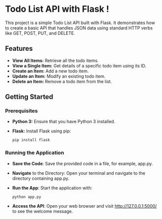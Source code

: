 # Todo List API with Flask !

This project is a simple Todo List API built with Flask. It demonstrates how to create a basic API that handles JSON data using standard HTTP verbs like GET, POST, PUT, and DELETE.

## Features

- **View All Items:** Retrieve all the todo items.
- **View a Single Item:** Get details of a specific todo item using its ID.
- **Create an Item:** Add a new todo item.
- **Update an Item:** Modify an existing todo item.
- **Delete an Item:** Remove a todo item from the list.

## Getting Started

### Prerequisites

- **Python 3:** Ensure that you have Python 3 installed.
- **Flask:** Install Flask using pip:

  ```bash
  pip install flask

### Running the Application
- **Save the Code**: Save the provided code in a file, for example, app.py.

- **Navigate** to the Directory: Open your terminal and navigate to the directory containing app.py.

- **Run the App**: Start the application with:
   ```bash
   python app.py

- **Access the API**: Open your web browser and visit http://127.0.0.1:5000/ to see the welcome message.


